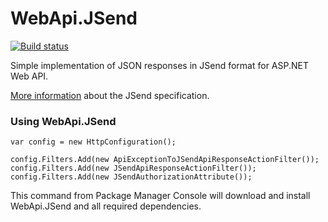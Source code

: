 WebApi.JSend
=======

[![Build status](https://ci.appveyor.com/api/projects/status/oyd8ktawb0ur9ah0?svg=true)](https://ci.appveyor.com/project/sakopov/webapi-jsend)

Simple implementation of JSON responses in JSend format for ASP.NET Web API.

[More information](https://labs.omniti.com/labs/jsend) about the JSend specification.

### Using WebApi.JSend

    var config = new HttpConfiguration();

    config.Filters.Add(new ApiExceptionToJSendApiResponseActionFilter());
    config.Filters.Add(new JSendApiResponseActionFilter());
    config.Filters.Add(new JSendAuthorizationAttribute());

This command from Package Manager Console will download and install WebApi.JSend and all required dependencies.
